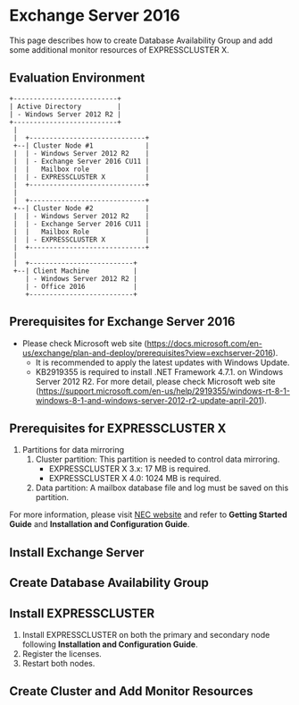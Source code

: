 # Exchange Server 2016
This page describes how to create Database Availability Group and add some additional monitor resources of EXPRESSCLUSTER X.

## Evaluation Environment
```
+--------------------------+
| Active Directory         |
| - Windows Server 2012 R2 |
+--------------------------+
 |
 |  +-----------------------------+
 +--| Cluster Node #1             |
 |  | - Windows Server 2012 R2    |
 |  | - Exchange Server 2016 CU11 |
 |  |   Mailbox role              |
 |  | - EXPRESSCLUSTER X          |
 |  +-----------------------------+
 |
 |  +-----------------------------+
 +--| Cluster Node #2             |
 |  | - Windows Server 2012 R2    |
 |  | - Exchange Server 2016 CU11 |
 |  |   Mailbox Role              |
 |  | - EXPRESSCLUSTER X          |
 |  +-----------------------------+
 |
 |  +--------------------------+
 +--| Client Machine           |
    | - Windows Server 2012 R2 |
    | - Office 2016            |
    +--------------------------+
```

## Prerequisites for Exchange Server 2016
- Please check Microsoft web site (https://docs.microsoft.com/en-us/exchange/plan-and-deploy/prerequisites?view=exchserver-2016).
  - It is recommended to apply the latest updates with Windows Update.
  - KB2919355 is required to install .NET Framework 4.7.1. on Windows Server 2012 R2. For more detail, please check Microsoft web site (https://support.microsoft.com/en-us/help/2919355/windows-rt-8-1-windows-8-1-and-windows-server-2012-r2-update-april-201).

## Prerequisites for EXPRESSCLUSTER X
1. Partitions for data mirroring
   1. Cluster partition: This partition is needed to control data mirroring. 
      - EXPRESSCLUSTER X 3.x: 17 MB is required.
      - EXPRESSCLUSTER X 4.0: 1024 MB is required.
   1. Data partition: A mailbox database file and log must be saved on this partition.

For more information, please visit [NEC website](http://www.nec.com/en/global/prod/expresscluster/en/support/manuals.html?) and refer to **Getting Started Guide** and **Installation and Configuration Guide**.

## Install Exchange Server

## Create Database Availability Group

## Install EXPRESSCLUSTER
1. Install EXPRESSCLUSTER on both the primary and secondary node following **Installation and Configuration Guide**.
1. Register the licenses.
1. Restart both nodes.

## Create Cluster and Add Monitor Resources


